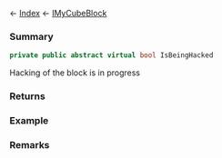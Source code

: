 ← [Index](Api-Index) ← [IMyCubeBlock](VRage.Game.ModAPI.Ingame.IMyCubeBlock)

### Summary

```csharp
private public abstract virtual bool IsBeingHacked
```

Hacking of the block is in progress

### Returns

### Example

### Remarks


